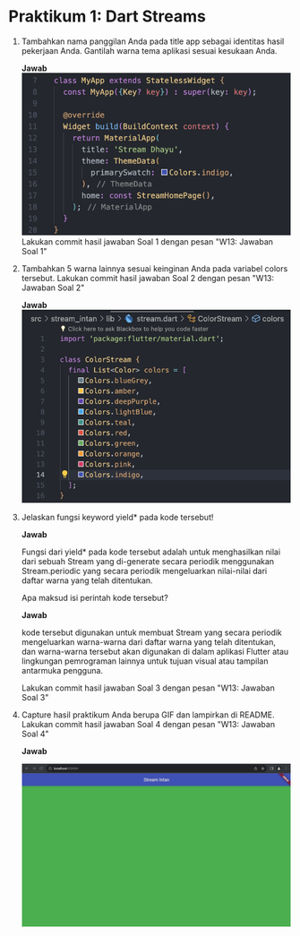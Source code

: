 # Praktikum 1: Dart Streams

1. Tambahkan nama panggilan Anda pada title app sebagai identitas hasil pekerjaan Anda.
   Gantilah warna tema aplikasi sesuai kesukaan Anda.

   <b>Jawab</b>
   ![img](docs/1.png)
   Lakukan commit hasil jawaban Soal 1 dengan pesan "W13: Jawaban Soal 1"

2. Tambahkan 5 warna lainnya sesuai keinginan Anda pada variabel colors tersebut.
   Lakukan commit hasil jawaban Soal 2 dengan pesan "W13: Jawaban Soal 2"

   <b>Jawab</b>
   ![img](docs/2.png)

3. Jelaskan fungsi keyword yield\* pada kode tersebut!

   <b>Jawab</b>

   Fungsi dari yield\* pada kode tersebut adalah untuk menghasilkan nilai dari sebuah Stream yang di-generate secara periodik menggunakan Stream.periodic yang secara periodik mengeluarkan nilai-nilai dari daftar warna yang telah ditentukan.

   Apa maksud isi perintah kode tersebut?

   <b>Jawab</b>

   kode tersebut digunakan untuk membuat Stream yang secara periodik mengeluarkan warna-warna dari daftar warna yang telah ditentukan, dan warna-warna tersebut akan digunakan di dalam aplikasi Flutter atau lingkungan pemrograman lainnya untuk tujuan visual atau tampilan antarmuka pengguna.

   Lakukan commit hasil jawaban Soal 3 dengan pesan "W13: Jawaban Soal 3"

4. Capture hasil praktikum Anda berupa GIF dan lampirkan di README. Lakukan commit hasil jawaban Soal 4 dengan pesan "W13: Jawaban Soal 4"

   <b>Jawab</b>

   ![img](docs/3.gif)

